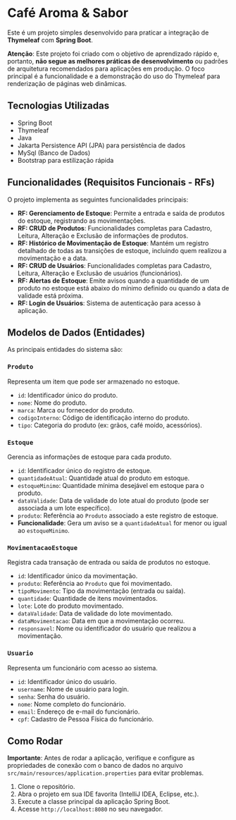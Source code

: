 # Café Aroma & Sabor

Este é um projeto simples desenvolvido para praticar a integração de **Thymeleaf** com **Spring Boot**.

**Atenção**: Este projeto foi criado com o objetivo de aprendizado rápido e, portanto, **não segue as melhores práticas de desenvolvimento** ou padrões de arquitetura recomendados para aplicações em produção. O foco principal é a funcionalidade e a demonstração do uso do Thymeleaf para renderização de páginas web dinâmicas.

## Tecnologias Utilizadas

*   Spring Boot
*   Thymeleaf
*   Java
*   Jakarta Persistence API (JPA) para persistência de dados
*   MySql (Banco de Dados)
*   Bootstrap para estilização rápida

## Funcionalidades (Requisitos Funcionais - RFs)

O projeto implementa as seguintes funcionalidades principais:

*   **RF: Gerenciamento de Estoque**: Permite a entrada e saída de produtos do estoque, registrando as movimentações.
*   **RF: CRUD de Produtos**: Funcionalidades completas para Cadastro, Leitura, Alteração e Exclusão de informações de produtos.
*   **RF: Histórico de Movimentação de Estoque**: Mantém um registro detalhado de todas as transições de estoque, incluindo quem realizou a movimentação e a data.
*   **RF: CRUD de Usuários**: Funcionalidades completas para Cadastro, Leitura, Alteração e Exclusão de usuários (funcionários).
*   **RF: Alertas de Estoque**: Emite avisos quando a quantidade de um produto no estoque está abaixo do mínimo definido ou quando a data de validade está próxima.
*   **RF: Login de Usuários**: Sistema de autenticação para acesso à aplicação.

## Modelos de Dados (Entidades)

As principais entidades do sistema são:

### `Produto`
Representa um item que pode ser armazenado no estoque.
*   `id`: Identificador único do produto.
*   `nome`: Nome do produto.
*   `marca`: Marca ou fornecedor do produto.
*   `codigoInterno`: Código de identificação interno do produto.
*   `tipo`: Categoria do produto (ex: grãos, café moído, acessórios).

### `Estoque`
Gerencia as informações de estoque para cada produto.
*   `id`: Identificador único do registro de estoque.
*   `quantidadeAtual`: Quantidade atual do produto em estoque.
*   `estoqueMinimo`: Quantidade mínima desejável em estoque para o produto.
*   `dataValidade`: Data de validade do lote atual do produto (pode ser associada a um lote específico).
*   `produto`: Referência ao `Produto` associado a este registro de estoque.
*   **Funcionalidade**: Gera um aviso se a `quantidadeAtual` for menor ou igual ao `estoqueMinimo`.

### `MovimentacaoEstoque`
Registra cada transação de entrada ou saída de produtos no estoque.
*   `id`: Identificador único da movimentação.
*   `produto`: Referência ao `Produto` que foi movimentado.
*   `tipoMovimento`: Tipo da movimentação (entrada ou saída).
*   `quantidade`: Quantidade de itens movimentados.
*   `lote`: Lote do produto movimentado.
*   `dataValidade`: Data de validade do lote movimentado.
*   `dataMovimentacao`: Data em que a movimentação ocorreu.
*   `responsavel`: Nome ou identificador do usuário que realizou a movimentação.

### `Usuario`
Representa um funcionário com acesso ao sistema.
*   `id`: Identificador único do usuário.
*   `username`: Nome de usuário para login.
*   `senha`: Senha do usuário.
*   `nome`: Nome completo do funcionário.
*   `email`: Endereço de e-mail do funcionário.
*   `cpf`: Cadastro de Pessoa Física do funcionário.

## Como Rodar

**Importante**: Antes de rodar a aplicação, verifique e configure as propriedades de conexão com o banco de dados no arquivo `src/main/resources/application.properties` para evitar problemas.

1.  Clone o repositório.
2.  Abra o projeto em sua IDE favorita (IntelliJ IDEA, Eclipse, etc.).
3.  Execute a classe principal da aplicação Spring Boot.
4.  Acesse `http://localhost:8080` no seu navegador.